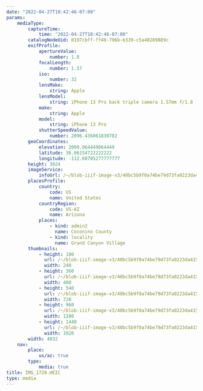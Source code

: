 ```yaml
---
date: "2022-04-27T10:42:46-07:00"
params:
    mediaType:
        captureTime:
            time: "2022-04-27T10:42:46-07:00"
        catalogNodeUid: 0197cbff-ff48-796b-b339-c5a40289889c
        exifProfile:
            apertureValue:
                number: 1.8
            focalLength:
                number: 1.57
            iso:
                number: 32
            lensMake:
                string: Apple
            lensModel:
                string: iPhone 13 Pro back triple camera 1.57mm f/1.8
            make:
                string: Apple
            model:
                string: iPhone 13 Pro
            shutterSpeedValue:
                number: 2096.436061830702
        geoCoordinates:
            elevation: 2009.064449064449
            latitude: 36.06154722222222
            longitude: -112.08705277777777
        height: 3024
        imageService:
            infoUrl: /~/blob-iiif-image-v3/40bc5b9f0a74be79d73fa0223da4156bbeaeb79c93d51bb9f7ce2e416fbc2757/info.json
        placesProfile:
            country:
                code: US
                name: United States
            countryRegion:
                code: US-AZ
                name: Arizona
            places:
                - kind: admin2
                  name: Coconino County
                - kind: locality
                  name: Grand Canyon Village
        thumbnails:
            - height: 180
              url: /~/blob-iiif-image-v3/40bc5b9f0a74be79d73fa0223da4156bbeaeb79c93d51bb9f7ce2e416fbc2757/full/240%2C180/0/default.jpg
              width: 240
            - height: 360
              url: /~/blob-iiif-image-v3/40bc5b9f0a74be79d73fa0223da4156bbeaeb79c93d51bb9f7ce2e416fbc2757/full/480%2C360/0/default.jpg
              width: 480
            - height: 540
              url: /~/blob-iiif-image-v3/40bc5b9f0a74be79d73fa0223da4156bbeaeb79c93d51bb9f7ce2e416fbc2757/full/720%2C540/0/default.jpg
              width: 720
            - height: 960
              url: /~/blob-iiif-image-v3/40bc5b9f0a74be79d73fa0223da4156bbeaeb79c93d51bb9f7ce2e416fbc2757/full/1280%2C960/0/default.jpg
              width: 1280
            - height: 1440
              url: /~/blob-iiif-image-v3/40bc5b9f0a74be79d73fa0223da4156bbeaeb79c93d51bb9f7ce2e416fbc2757/full/1920%2C1440/0/default.jpg
              width: 1920
        width: 4032
    nav:
        place:
            us/az: true
        type:
            media: true
title: IMG_1720.HEIC
type: media
---
```

